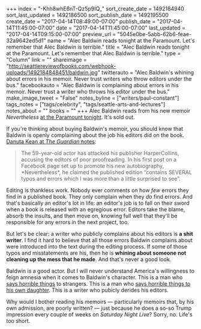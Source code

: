 +++
index = "-Khh8whE6nT-Qz5p9IQ_"
sort_create_date = 1492184940
sort_last_updated = 1492186500
sort_publish_date = 1492195500
create_date = "2017-04-14T08:49:00-07:00"
publish_date = "2017-04-14T11:45:00-07:00"
date = "2017-04-14T11:45:00-07:00"
last_updated = "2017-04-14T09:15:00-07:00"
preview_url = "5045e0be-5abb-62b6-feae-32a9642ed5d1"
name = "Alec Baldwin reads tonight at the Paramount. Let's remember that Alec Baldwin is terrible."
title = "Alec Baldwin reads tonight at the Paramount. Let's remember that Alec Baldwin is terrible."
type = "Column"
link = ""
shareimage = "http://seattlereviewofbooks.com/webhook-uploads/1492184848451/baldwin.jpg"
twitterauto = "Alec Baldwin's whining about errors in his memoir. Never trust writers who throw editors under the bus."
facebookauto = "Alec Baldwin is complaining about errors in his memoir. Never trust a writer who throws his editor under the bus."
make_image_tweet = "False"
notes_byline = ["writers/paul-constant"]
tags_notes = ["tags/celebrity", "tags/seattle-arts-and-lectures"]
notes_about = ""
books = ""
+++
Alec Baldwin reads from his new memoir *Nevertheless* [at the Paramount tonight](https://www.lectures.org/season/special_events.php?id=467). It's sold out. 

If you're thinking about buying Baldwin's memoir, you should know that Baldwin is openly complaining about the job his editors did on the book. [Danuta Kean at *The Guardian* notes](https://www.theguardian.com/books/2017/apr/10/alec-baldwin-nevertheless-harpercollins-errors):

<blockquote>The 59-year-old actor has attacked his publisher HarperCollins, accusing the editors of poor proofreading. In his first post on a Facebook page set up to promote his new autobiography, *Nevertheless*, he claimed the published edition “contains SEVERAL typos and errors which I was more than a little surprised to see”.</blockquote>

Editing is thankless work. Nobody ever comments on how *few* errors they find in a published book. They only complain when they *do* find errors. And that's basically an editor's lot in life: an editor's job is to fall on their sword when a book is released with an egregious error. Editors take the blame, absorb the insults, and then move on, knowing full well that they'll be responsible for any errors in the next project, too.

But let's be clear: a writer who publicly complains about his editors is **a shit writer**. I find it hard to believe that all those errors Baldwin complains about were introduced into the text during the editing process. If some of those typos and misstatements are his, then he is **whining about someone not cleaning up the mess that he made**. And that's never a good look.

Baldwin is a good actor. But I will never understand America's willingness to feign amnesia when it comes to Baldwin's character. This is a man who [says horrible things](http://pagesix.com/2013/11/26/msnbc-fires-alec-baldwin/) to strangers. This is a man who [says horrible things to his own daughter](https://www.youtube.com/watch?v=8J0-ZatDHug). This is a writer who pubicly derides his editors. 

Why would I bother reading his memoirs — particularly memoirs that, by his own admission, are poorly written?  — just because he does a so-so Trump impression every couple of weeks on *Saturday Night Live*? Sorry, no. Life's too short.
